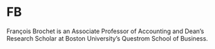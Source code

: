 # FB

François Brochet is an Associate Professor of Accounting and Dean’s Research Scholar at Boston University’s Questrom School of Business.